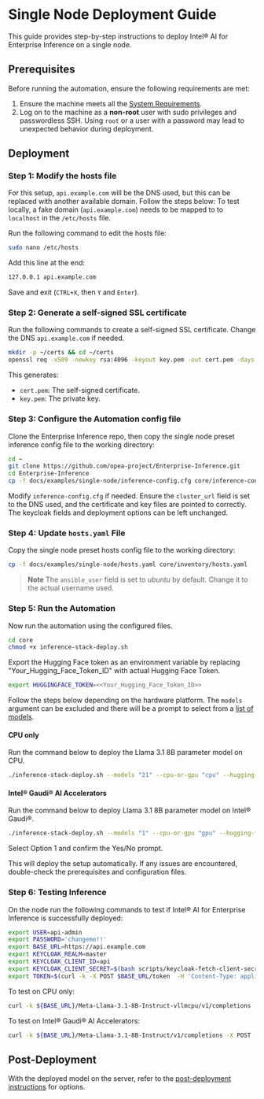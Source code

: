 # Single Node Deployment Guide

This guide provides step-by-step instructions to deploy Intel® AI for Enterprise Inference on a single node.

## Prerequisites
Before running the automation, ensure the following requirements are met:

1. Ensure the machine meets all the [System Requirements](./prerequisites.md#system-requirements).
2. Log on to the machine as a **non-root** user with sudo privileges and passwordless SSH. Using `root` or a user with a password may lead to unexpected behavior during deployment. 

## Deployment

### Step 1: Modify the hosts file
For this setup, `api.example.com` will be the DNS used, but this can be replaced with another available domain. Follow the steps below:
To test locally, a fake domain (`api.example.com`) needs to be mapped to to `localhost` in the `/etc/hosts` file.

Run the following command to edit the hosts file:
```bash
sudo nano /etc/hosts
```
Add this line at the end:
```bash
127.0.0.1 api.example.com
```
Save and exit (`CTRL+X`, then `Y` and `Enter`).

### Step 2: Generate a self-signed SSL certificate
Run the following commands to create a self-signed SSL certificate. Change the DNS `api.example.com` if needed.
```bash
mkdir -p ~/certs && cd ~/certs
openssl req -x509 -newkey rsa:4096 -keyout key.pem -out cert.pem -days 365 -nodes -subj "/CN=api.example.com"
```
This generates:
- `cert.pem`: The self-signed certificate.
- `key.pem`: The private key.

### Step 3: Configure the Automation config file
Clone the Enterprise Inference repo, then copy the single node preset inference config file to the working directory:

```bash
cd ~
git clone https://github.com/opea-project/Enterprise-Inference.git
cd Enterprise-Inference
cp -f docs/examples/single-node/inference-config.cfg core/inference-config.cfg
```

Modify `inference-config.cfg` if needed. Ensure the `cluster_url` field is set to the DNS used, and the certificate and key files are pointed to correctly. The keycloak fields and deployment options can be left unchanged.

### Step 4: Update `hosts.yaml` File
Copy the single node preset hosts config file to the working directory:

```bash
cp -f docs/examples/single-node/hosts.yaml core/inventory/hosts.yaml
```

> **Note** The `ansible_user` field is set to *ubuntu* by default. Change it to the actual username used. 

### Step 5: Run the Automation
Now run the automation using the configured files.
```bash
cd core
chmod +x inference-stack-deploy.sh
```
 Export the Hugging Face token as an environment variable by replacing "Your_Hugging_Face_Token_ID" with actual Hugging Face Token. 
```bash
export HUGGINGFACE_TOKEN=<<Your_Hugging_Face_Token_ID>>
```

Follow the steps below depending on the hardware platform. The `models` argument can be excluded and there will be a prompt to select from a [list of models](./supported-models.md).

#### CPU only
Run the command below to deploy the Llama 3.1 8B parameter model on CPU.
```bash
./inference-stack-deploy.sh --models "21" --cpu-or-gpu "cpu" --hugging-face-token $HUGGINGFACE_TOKEN
```

#### Intel® Gaudi® AI Accelerators
Run the command below to deploy Llama 3.1 8B parameter model on Intel® Gaudi®.
```bash
./inference-stack-deploy.sh --models "1" --cpu-or-gpu "gpu" --hugging-face-token $HUGGINGFACE_TOKEN
```

Select Option 1 and confirm the Yes/No prompt.

This will deploy the setup automatically. If any issues are encountered, double-check the prerequisites and configuration files.

### Step 6: Testing Inference
On the node run the following commands to test if Intel® AI for Enterprise Inference is successfully deployed:

```bash
export USER=api-admin
export PASSWORD='changeme!!'
export BASE_URL=https://api.example.com
export KEYCLOAK_REALM=master
export KEYCLOAK_CLIENT_ID=api
export KEYCLOAK_CLIENT_SECRET=$(bash scripts/keycloak-fetch-client-secret.sh api.example.com api-admin 'changeme!!' api | awk -F': ' '/Client secret:/ {print $2}')
export TOKEN=$(curl -k -X POST $BASE_URL/token  -H 'Content-Type: application/x-www-form-urlencoded' -d "grant_type=client_credentials&client_id=${KEYCLOAK_CLIENT_ID}&client_secret=${KEYCLOAK_CLIENT_SECRET}" | jq -r .access_token)
```

To test on CPU only:
```bash
curl -k ${BASE_URL}/Meta-Llama-3.1-8B-Instruct-vllmcpu/v1/completions -X POST -d '{"model": "meta-llama/Meta-Llama-3.1-8B-Instruct", "prompt": "What is Deep Learning?", "max_tokens": 25, "temperature": 0}' -H 'Content-Type: application/json' -H "Authorization: Bearer $TOKEN"
```

To test on Intel® Gaudi® AI Accelerators:
```bash
curl -k ${BASE_URL}/Meta-Llama-3.1-8B-Instruct/v1/completions -X POST -d '{"model": "meta-llama/Meta-Llama-3.1-8B-Instruct", "prompt": "What is Deep Learning?", "max_tokens": 25, "temperature": 0}' -H 'Content-Type: application/json' -H "Authorization: Bearer $TOKEN"
```

## Post-Deployment
With the deployed model on the server, refer to the [post-deployment instructions](./README.md#post-deployment) for options.
